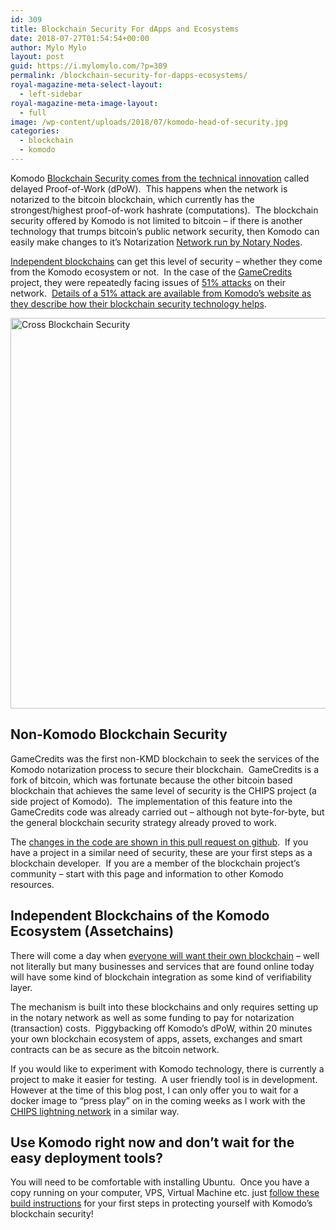 ```yaml
---
id: 309
title: Blockchain Security For dApps and Ecosystems
date: 2018-07-27T01:54:54+00:00
author: Mylo Mylo
layout: post
guid: https://i.mylomylo.com/?p=309
permalink: /blockchain-security-for-dapps-ecosystems/
royal-magazine-meta-select-layout:
  - left-sidebar
royal-magazine-meta-image-layout:
  - full
image: /wp-content/uploads/2018/07/komodo-head-of-security.jpg
categories:
  - blockchain
  - komodo
---
```

Komodo [Blockchain Security comes from the technical innovation](https://komodoplatform.com/security-delayed-proof-of-work-dpow/) called delayed Proof-of-Work (dPoW).  This happens when the network is notarized to the bitcoin blockchain, which currently has the strongest/highest proof-of-work hashrate (computations).  The blockchain security offered by Komodo is not limited to bitcoin &#8211; if there is another technology that trumps bitcoin&#8217;s public network security, then Komodo can easily make changes to it&#8217;s Notarization [Network run by Notary Nodes](https://komodoplatform.com/blockchain-security-the-role-of-a-notary-node/).

[Independent blockchains](https://docs.komodoplatform.com/komodo/create-Komodo-Assetchain.html) can get this level of security &#8211; whether they come from the Komodo ecosystem or not.  In the case of the [GameCredits](https://gamecredits.com) project, they were repeatedly facing issues of [51% attacks](https://en.bitcoin.it/wiki/Majority_attack) on their network.  [Details of a 51% attack are available from Komodo&#8217;s website as they describe how their blockchain security technology helps](https://komodoplatform.com/51-attack-how-komodo-can-help-prevent-one/).

<img class="aligncenter wp-image-311 size-full" src="https://i.mylomylo.com/wp-content/uploads/2018/07/game-blockchain-komodo-offers-security-and-dapp-scaling.png" alt="Cross Blockchain Security" width="1023" height="625" srcset="https://i.mylomylo.com/wp-content/uploads/2018/07/game-blockchain-komodo-offers-security-and-dapp-scaling.png 1023w, https://i.mylomylo.com/wp-content/uploads/2018/07/game-blockchain-komodo-offers-security-and-dapp-scaling-300x183.png 300w, https://i.mylomylo.com/wp-content/uploads/2018/07/game-blockchain-komodo-offers-security-and-dapp-scaling-768x469.png 768w" sizes="(max-width: 1023px) 100vw, 1023px" /> 

## Non-Komodo Blockchain Security

GameCredits was the first non-KMD blockchain to seek the services of the Komodo notarization process to secure their blockchain.  GameCredits is a fork of bitcoin, which was fortunate because the other bitcoin based blockchain that achieves the same level of security is the CHIPS project (a side project of Komodo).  The implementation of this feature into the GameCredits code was already carried out &#8211; although not byte-for-byte, but the general blockchain security strategy already proved to work.

The [changes in the code are shown in this pull request on github](https://github.com/gamecredits-project/GameCredits/commit/e65fe302111408c02d2bf7e286205d4273fa0fed).  If you have a project in a similar need of security, these are your first steps as a blockchain developer.  If you are a member of the blockchain project&#8217;s community &#8211; start with this page and information to other Komodo resources.

## Independent Blockchains of the Komodo Ecosystem (Assetchains)

There will come a day when [everyone will want their own blockchain](https://medium.com/@komodoplatform/everyone-will-want-their-own-native-blockchain-25c1e2c9ecc3) &#8211; well not literally but many businesses and services that are found online today will have some kind of blockchain integration as some kind of verifiability layer.

The mechanism is built into these blockchains and only requires setting up in the notary network as well as some funding to pay for notarization (transaction) costs.  Piggybacking off Komodo&#8217;s dPoW, within 20 minutes your own blockchain ecosystem of apps, assets, exchanges and smart contracts can be as secure as the bitcoin network.

If you would like to experiment with Komodo technology, there is currently a project to make it easier for testing.  A user friendly tool is in development.  However at the time of this blog post, I can only offer you to wait for a docker image to &#8220;press play&#8221; on in the coming weeks as I work with the [CHIPS lightning network](https://github.com/imylomylo/docker-chipsd-lightning) in a similar way.

## Use Komodo right now and don&#8217;t wait for the easy deployment tools?

You will need to be comfortable with installing Ubuntu.  Once you have a copy running on your computer, VPS, Virtual Machine etc. just [follow these build instructions](https://i.mylomylo.com/build-komodo-source/) for your first steps in protecting yourself with Komodo&#8217;s blockchain security!